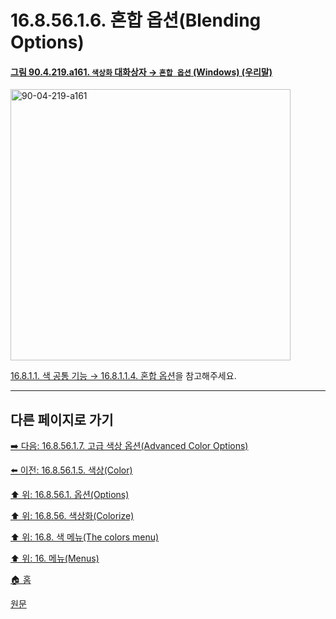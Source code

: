 # 16.8.56.1.6. 혼합 옵션(Blending Options)

<a id="90-04-219-a161"></a>

#### [그림 90.4.219.a161. `색상화` 대화상자 → `혼합 옵션` (Windows) (우리말)](./90-04-0219-colorize.md#90-04-219-a161)
<img width="448" height="434" alt="90-04-219-a161" src="https://github.com/user-attachments/assets/e3ae6e5a-11ae-4ef2-8528-0a9724c150fd" />

[16.8.1.1. 색 공통 기능 → 16.8.1.1.4. 혼합 옵션](./16-08-01-01-04-blending_options.md)을 참고해주세요.

***

## 다른 페이지로 가기

[➡️ 다음: 16.8.56.1.7. 고급 색상 옵션(Advanced Color Options)](./16-08-56-01-07-advanced_color_options.md)

[⬅️ 이전: 16.8.56.1.5. 색상(Color)](./16-08-56-01-05-color.md)

[⬆️ 위: 16.8.56.1. 옵션(Options)](./16-08-56-01-00-options.md)

[⬆️ 위: 16.8.56. 색상화(Colorize)](./16-08-56-00-colorize.md)

[⬆️ 위: 16.8. 색 메뉴(The colors menu)](./16-08-00-the-colors-menu.md)

[⬆️ 위: 16. 메뉴(Menus)](./16-00-menus.md)

[🏠 홈](./00-home.md)

[원문](https://docs.gimp.org/2.10/ko/gimp-tool-colorize.html#idm34263)